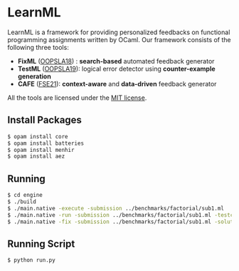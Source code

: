 # LearnML

LearnML is a framework for providing personalized feedbacks on functional programming assignments written by OCaml. Our framework consists of the following three tools:

* **FixML** ([OOPSLA18](papers/OOPSLA_18.pdf)) : **search-based** automated feedback generator
* **TestML** ([OOPSLA19](papers/OOPSLA_19.pdf)): logical error detector using **counter-example generation**
* **CAFE** ([FSE21](papers/FSE_21.pdf)): **context-aware** and **data-driven** feedback generator

All the tools are licensed under the [MIT license](LICENSE.txt).

## Install Packages
```sh
$ opam install core
$ opam install batteries
$ opam install menhir
$ opam install aez
```

## Running
```sh
$ cd engine
$ ./build
$ ./main.native -execute -submission ../benchmarks/factorial/sub1.ml
$ ./main.native -run -submission ../benchmarks/factorial/sub1.ml -testcases ../benchmarks/factorial/testcases -entry factorial
$ ./main.native -fix -submission ../benchmarks/factorial/sub1.ml -solution ../benchmarks/factorial/sol.ml -testcases ../benchmarks/factorial/testcases -entry factorial
```

## Running Script
```sh
$ python run.py
```
